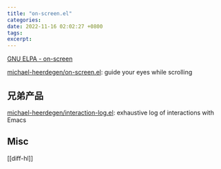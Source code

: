 ```yaml
---
title: "on-screen.el"
categories: 
date: 2022-11-16 02:02:27 +0800
tags: 
excerpt: 
---
```



[GNU ELPA - on-screen](https://elpa.gnu.org/packages/on-screen.html)

[michael-heerdegen/on-screen.el](https://github.com/michael-heerdegen/on-screen.el): guide your eyes while scrolling


## 兄弟产品


[michael-heerdegen/interaction-log.el](https://github.com/michael-heerdegen/interaction-log.el): exhaustive log of interactions with Emacs





## Misc

[[diff-hl]]

